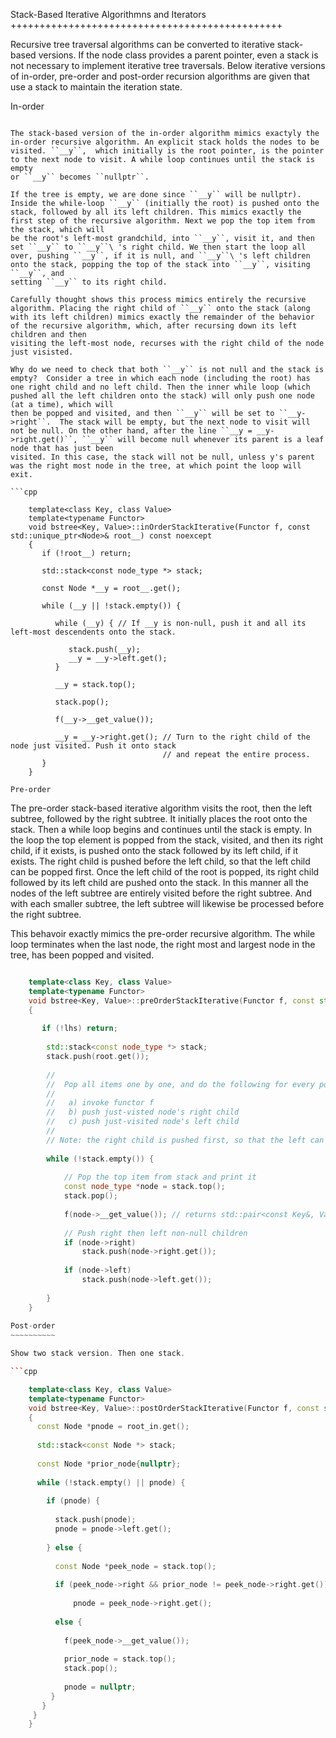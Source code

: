 Stack-Based Iterative Algorithmns and Iterators
+++++++++++++++++++++++++++++++++++++++++++++++

Recursive tree traversal algorithms can be converted to iterative stack-based versions. If the node class provides a parent pointer, even a stack is not necessary to implement iterative tree traversals. Below iterative versions of in-order, pre-order and post-order recursion algorithms
are given that use a stack to maintain the iteration state.

In-order
~~~~~~~~

The stack-based version of the in-order algorithm mimics exactyly the in-order recursive algorithm. An explicit stack holds the nodes to be visited. ``__y``,  which initially is the root pointer, is the pointer to the next node to visit. A while loop continues until the stack is empty
or ``__y`` becomes ``nullptr``. 

If the tree is empty, we are done since ``__y`` will be nullptr). Inside the while-loop ``__y`` (initially the root) is pushed onto the stack, followed by all its left children. This mimics exactly the first step of the recursive algorithm. Next we pop the top item from the stack, which will
be the root's left-most grandchild, into ``__y``, visit it, and then set ``__y`` to ``__y``\ 's right child. We then start the loop all over, pushing ``__y``, if it is null, and ``__y``\ 's left children onto the stack, popping the top of the stack into ``__y``, visiting ``__y``, and
setting ``__y`` to its right child.

Carefully thought shows this process mimics entirely the recursive algorithm. Placing the right child of ``__y`` onto the stack (along with its left children) mimics exactly the remainder of the behavior of the recursive algorithm, which, after recursing down its left children and then
visiting the left-most node, recurses with the right child of the node just visisted.

Why do we need to check that both ``__y`` is not null and the stack is empty?  Consider a tree in which each node (including the root) has one right child and no left child. Then the inner while loop (which pushed all the left children onto the stack) will only push one node (at a time), which will
then be popped and visited, and then ``__y`` will be set to ``__y->right``.  The stack will be empty, but the next node to visit will not be null. On the other hand, after the line ``__y = __y->right.get()``, ``__y`` will become null whenever its parent is a leaf node that has just been
visited. In this case, the stack will not be null, unless y's parent was the right most node in the tree, at which point the loop will exit. 

```cpp

    template<class Key, class Value>
    template<typename Functor>
    void bstree<Key, Value>::inOrderStackIterative(Functor f, const std::unique_ptr<Node>& root__) const noexcept
    {
       if (!root__) return;
       
       std::stack<const node_type *> stack;
    
       const Node *__y = root__.get();

       while (__y || !stack.empty()) { 

          while (__y) { // If __y is non-null, push it and all its left-most descendents onto the stack.
          
             stack.push(__y);
             __y = __y->left.get();
          } 
    
          __y = stack.top();
    
          stack.pop();
    
          f(__y->__get_value());  
          
          __y = __y->right.get(); // Turn to the right child of the node just visited. Push it onto stack
                                  // and repeat the entire process. 
       }
    }

Pre-order
~~~~~~~~~

The pre-order stack-based iterative algorithm visits the root, then the left subtree, followed by the right subtree. It initially places the root onto the stack. Then a while loop begins and continues until the stack is empty. In the loop the top element is popped from the stack,
visited, and then its right child, if it exists, is pushed onto the stack followed by its left child, if it exists. The right child is pushed before the left child, so that the left child can be popped first. Once the left child of the root is popped, its right child followed by
its left child are pushed onto the stack. In this manner all the nodes of the left subtree are entirely visited before the right subtree. And with each smaller subtree, the left subtree will likewise be processed before the right subtree. 

This behavoir exactly mimics the pre-order recursive algorithm. The while loop terminates when the last node, the right most and largest node in the tree, has been popped and visited. 

```cpp

    template<class Key, class Value>
    template<typename Functor>
    void bstree<Key, Value>::preOrderStackIterative(Functor f, const std::unique_ptr<Node>& lhs) const noexcept
    {
    
       if (!lhs) return;
      
        std::stack<const node_type *> stack; 
        stack.push(root.get()); 
    
        //
        //  Pop all items one by one, and do the following for every popped item:
        // 
        //   a) invoke functor f 
        //   b) push just-visted node's right child 
        //   c) push just-visited node's left child 
        //
        // Note: the right child is pushed first, so that the left can be popped first. 
         
        while (!stack.empty()) { 
    
            // Pop the top item from stack and print it 
            const node_type *node = stack.top(); 
            stack.pop(); 
    
            f(node->__get_value()); // returns std::pair<const Key&, Value&>
    
            // Push right then left non-null children 
            if (node->right) 
                stack.push(node->right.get()); 
    
            if (node->left)
                stack.push(node->left.get()); 
            
        } 
    }
    
Post-order
~~~~~~~~~~

Show two stack version. Then one stack.

```cpp

    template<class Key, class Value>
    template<typename Functor>
    void bstree<Key, Value>::postOrderStackIterative(Functor f, const std::unique_ptr<Node>& root_in) const
    {
      const Node *pnode = root_in.get();
    
      std::stack<const Node *> stack; 
    
      const Node *prior_node{nullptr};
    
      while (!stack.empty() || pnode) {
    
        if (pnode) {
    
          stack.push(pnode);
          pnode = pnode->left.get();
    
        } else {
    
          const Node *peek_node = stack.top();
    
          if (peek_node->right && prior_node != peek_node->right.get())
    
              pnode = peek_node->right.get();
    
          else {
    
            f(peek_node->__get_value());
                
            prior_node = stack.top();
            stack.pop();
     
            pnode = nullptr;
         }
       } 
     }
    }

